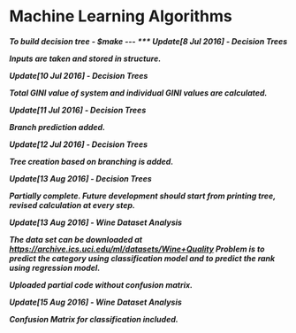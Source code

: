 <h1> Machine Learning Algorithms

<h5>To build decision tree - $make
---
***
Update[8 Jul 2016] - Decision Trees

Inputs are taken and stored in structure.

Update[10 Jul 2016] - Decision Trees

Total GINI value of system and individual GINI values are calculated.

Update[11 Jul 2016] - Decision Trees

Branch prediction added.

Update[12 Jul 2016] - Decision Trees

Tree creation based on branching is added.

Update[13 Aug 2016] - Decision Trees

Partially complete. Future development should start from printing tree, revised calculation at every step.

Update[13 Aug 2016] - Wine Dataset Analysis

The data set can be downloaded at https://archive.ics.uci.edu/ml/datasets/Wine+Quality
Problem is to predict the category using classification model and to predict the rank using regression model.

Uploaded partial code without confusion matrix. 

Update[15 Aug 2016] - Wine Dataset Analysis

Confusion Matrix for classification included.


